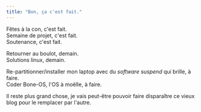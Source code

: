 ```yaml
---
title: "Bon, ça c'est fait."
---
```


Fêtes à la con, c'est fait.  
Semaine de projet, c'est fait.  
Soutenance, c'est fait.

Retourner au boulot, demain.  
Solutions linux, demain.

Re-partitionner/installer mon laptop avec du _software suspend_ qui brille, à
faire.  
Coder Bone-OS, l'OS à moëlle, à faire.

Il reste plus grand chose, je vais peut-être pouvoir faire disparaître ce
vieux blog pour le remplacer par l'autre.


